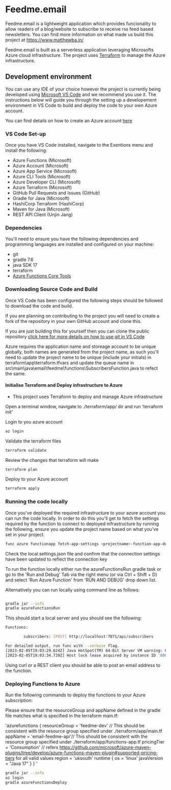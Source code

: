 # Feedme.email

Feedme.email is a lightweight application which provides funcionality to allow readers of a blog/website to subscribe to receive rss feed based newsletters. You can find more information on what made us build this project at https://www.matthewba.in/

Feedme.email is built as a serverless application leveraging Microsofts Azure cloud infrastructure. The project uses [Terraform](https://www.terraform.io/) to manage the Azure infrastructure.
 

## Development environment

You can use any IDE of your choice however the project is currently being developed using [Microsoft VS Code](https://code.visualstudio.com/) and we recommend you use it. The instructions below will guide you through the setting up a developement environment in VS Code to build and deploy the code to your own Azure account.

You can find details on how to create an Azure account [here](https://azure.microsoft.com/en-gb/free/)

### VS Code Set-up
Once you have VS Code installed, navigate to the Exentions menu and install the following:
- Azure Functions (Microsoft)    
- Azure Account (Microsoft)
- Azure App Service (Microsoft)
- Azure CLI Tools (Microsoft)
- Azure Developer CLI (Microsoft)
- Azure Terraform (Microsoft)
- GitHub Pull Requests and Issues (GitHub)
- Gradle for Java (Microsoft)
- HashiCorp Terraform (HashiCorp)
- Maven for Java (Microsoft)
- REST API Client (Unjin Jang)



### Dependencies

You'll need to ensure you have the following dependencies and programming languages are installed and configured on your machine:

- git
- gradle 7.6
- java SDK 17
- terraform
- [Azure Functions Core Tools](https://learn.microsoft.com/en-us/azure/azure-functions/functions-run-local?tabs=v4%2Cwindows%2Ccsharp%2Cportal%2Cbash#install-the-azure-functions-core-tools)


### Downloading Source Code and Build

Once VS Code has been configured the following steps should be followed to download the code and build.

If you are planning on contributing to the project you will need to create a fork of the repository in your own GitHub account and clone this.

If you are just building this for yourself then you can clone the public repository [click here for more details on how to use git in VS Code](https://code.visualstudio.com/docs/sourcecontrol/overview)

Azure requires the application name and storeage account to be unique globally, both names are generated from the project name, as such you'll need to update the project name to be unique (include your initials) in terraform\app\terraform.tfvars and update the queue name in src\main\java\email\feedme\functions\SubscribersFunction.java to refect the same.

#### Initialise Terraform and Deploy infrastructure to Azure

- This project uses Terraform to deploy and manage Azure infrastructure

 Open a terminal window, navigate to ./terraform/app/ dir and run 'terraform init'

 Login to you azure account 
```sh
az login
```
Validate the terraform files  
```sh
terraform validate
```
Review the changes that terraform will make 
```sh
terraform plan
```

Deploy to your Azure account 
```sh
terraform apply
```


### Running the code locally

Once you've deployed the required infrastructure to your azure account you can run the code locally. In order to do this you'll get to fetch the settings required by the function to connect to deployed infrastructure by running the following, ensure you update the project name based on what you've set in your project.

```sh
func azure functionapp fetch-app-settings <projectname>-function-app-dev'
```

Check the local.settings.json file and confirm that the connection settings have been updated to reflect the connection key

To run the function locally either run the azureFunctionsRun gradle task or go to the 'Run and Debug' Tab via the right menu (or via Ctrl + Shift + D) and select 'Run Azure Function' from 'RUN AND DEBUG' drop down list.

Alternatively you can run locally using command line as follows:

```sh

gradle jar --info
gradle azureFunctionsRun

```

This should start a local server and you should see the following:

```sh
Functions:

        subscribers: [POST] http://localhost:7071/api/subscribers

For detailed output, run func with --verbose flag.
[2023-02-05T19:03:29.624Z] Java HotSpot(TM) 64-Bit Server VM warning: Options -Xverify:none and -noverify were deprecated in JDK 13 and will likely be r[2023-02-05T19:03:30.995Z] Worker process started and initialized.
[2023-02-05T19:03:34.739Z] Host lock lease acquired by instance ID '0000000000000000000000002F3D0C97'.
```
Using curl or a REST client you should be able to post an email address to the function.

### Deploying Functions to Azure

Run the following commands to deploy the functions to your Azure subscription:

Please ensure that the resourceGroup and appName defined in the gradle file matches what is specified in the terraform main.tf:

'azurefunctions {
    resourceGroup = 'feedme-dev' // This should be consistent with the resource group specified under ./terraform/app/main.tf
    appName = 'email-feedme-api'// This should be consistent with the resource group specified under ./terraform/app/functions-app.tf
    pricingTier = 'Consumption' // refers https://github.com/microsoft/azure-maven-plugins/tree/develop/azure-functions-maven-plugin#supported-pricing-tiers for all valid values
    region = 'uksouth'
    runtime {
      os = 'linux'
      javaVersion = "Java 17"
    }
}
'

```sh 
gradle jar --info
az login
gradle azureFunctionsDeploy

